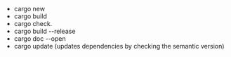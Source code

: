 - cargo new <project name>
- cargo build
- cargo check.
- cargo build --release
- cargo doc --open
- cargo update (updates dependencies by checking the semantic version)